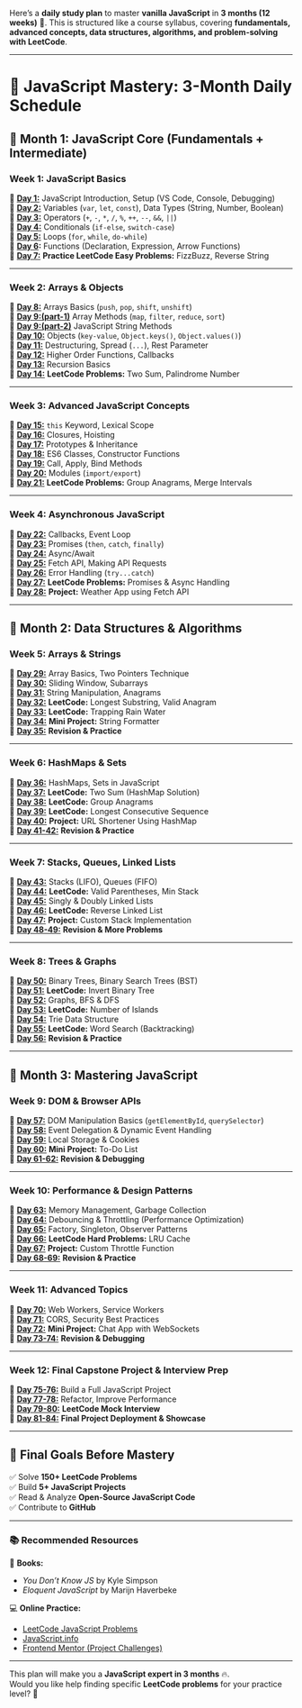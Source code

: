 Here’s a **daily study plan** to master **vanilla JavaScript** in **3 months (12 weeks)** 🚀. This is structured like a course syllabus, covering **fundamentals, advanced concepts, data structures, algorithms, and problem-solving with LeetCode**.

---

# 📅 **JavaScript Mastery: 3-Month Daily Schedule**

## **📌 Month 1: JavaScript Core (Fundamentals + Intermediate)**

### **Week 1: JavaScript Basics**

🔹 **[Day 1:](./month_1/week_1/day_1/README.md)** JavaScript Introduction, Setup (VS Code, Console, Debugging)  
🔹 **[Day 2:](./month_1/week_1/day_2/README.md)** Variables (`var`, `let`, `const`), Data Types (String, Number, Boolean)  
🔹 **[Day 3:](./month_1/week_1/day_3/README.md)** Operators (`+`, `-`, `*`, `/`, `%`, `++`, `--`, `&&`, `||`)  
🔹 **[Day 4:](./month_1/week_1/day_4/README.md)** Conditionals (`if-else`, `switch-case`)  
🔹 **[Day 5:](./month_1/week_1/day_5/README.md)** Loops (`for`, `while`, `do-while`)  
🔹 **[Day 6](./month_1/week_1/day_6/README.md):** Functions (Declaration, Expression, Arrow Functions)  
🔹 **[Day 7:](./month_1/week_1/day_7/README.md)** **Practice LeetCode Easy Problems:** FizzBuzz, Reverse String

---

### **Week 2: Arrays & Objects**

🔹 **[Day 8:](./month_1/week_2/day_8/README.md)** Arrays Basics (`push`, `pop`, `shift`, `unshift`)  
🔹 **[Day 9:(part-1)](./month_1/week_2/day_9-1/README.md)** Array Methods (`map`, `filter`, `reduce`, `sort`)  
🔹 **[Day 9:(part-2)](./month_1/week_2/day_9-2/README.md)** JavaScript String Methods  
🔹 **[Day 10:](./month_1/week_2/day_10/README.md)** Objects (`key-value`, `Object.keys()`, `Object.values()`)  
🔹 **[Day 11:](./month_1/week_2/day_11/README.md)** Destructuring, Spread (`...`), Rest Parameter  
🔹 **[Day 12:](./month_1/week_2/day_12/README.md)** Higher Order Functions, Callbacks  
🔹 **[Day 13:](./month_1/week_2/day_13/README.md)** Recursion Basics  
🔹 **[Day 14:](./month_1/week_2/day_14/README.md)** **LeetCode Problems:** Two Sum, Palindrome Number

---

### **Week 3: Advanced JavaScript Concepts**

🔹 **[Day 15:](./month_1/week_3/day_15/README.md)** `this` Keyword, Lexical Scope  
🔹 **[Day 16:](./month_1/week_3/day_16/README.md)** Closures, Hoisting  
🔹 **[Day 17:](./month_1/week_3/day_17/README.md)** Prototypes & Inheritance  
🔹 **[Day 18:](./month_1/week_3/day_18/README.md)** ES6 Classes, Constructor Functions  
🔹 **[Day 19:](./month_1/week_3/day_19/README.md)** Call, Apply, Bind Methods  
🔹 **[Day 20:](./month_1/week_3/day_20/README.md)** Modules (`import/export`)  
🔹 **[Day 21:](./month_1/week_3/day_21/README.md)** **LeetCode Problems:** Group Anagrams, Merge Intervals

---

### **Week 4: Asynchronous JavaScript**

🔹 **[Day 22:](./month_1/week_4/day_22/README.md)** Callbacks, Event Loop  
🔹 **[Day 23:](./month_1/week_4/day_23/README.md)** Promises (`then`, `catch`, `finally`)  
🔹 **[Day 24:](./month_1/week_4/day_24/README.md)** Async/Await  
🔹 **[Day 25:](./month_1/week_4/day_25/README.md)** Fetch API, Making API Requests  
🔹 **[Day 26:](./month_1/week_4/day_26/README.md)** Error Handling (`try...catch`)  
🔹 **[Day 27:](./month_1/week_4/day_27/README.md)** **LeetCode Problems:** Promises & Async Handling  
🔹 **[Day 28:](./month_1/week_4/day_28/README.md)** **Project:** Weather App using Fetch API

---

## **📌 Month 2: Data Structures & Algorithms**

### **Week 5: Arrays & Strings**

🔹 **[Day 29:](./month_2/week_5/day_29/README.md)** Array Basics, Two Pointers Technique  
🔹 **[Day 30:](./month_2/week_5/day_30/README.md)** Sliding Window, Subarrays  
🔹 **[Day 31:](./month_2/week_5/day_31/README.md)** String Manipulation, Anagrams  
🔹 **[Day 32:](./month_2/week_5/day_32/README.md)** **LeetCode:** Longest Substring, Valid Anagram  
🔹 **[Day 33:](./month_2/week_5/day_33/README.md)** **LeetCode:** Trapping Rain Water  
🔹 **[Day 34:](./month_2/week_5/day_34/README.md)** **Mini Project:** String Formatter  
🔹 **[Day 35:](./month_2/week_5/day_35/README.md)** **Revision & Practice**

---

### **Week 6: HashMaps & Sets**

🔹 **[Day 36:](./month_2/week_6/day_36/README.md)** HashMaps, Sets in JavaScript  
🔹 **[Day 37:](./month_2/week_6/day_37/README.md)** **LeetCode:** Two Sum (HashMap Solution)  
🔹 **[Day 38:](./month_2/week_6/day_38/README.md)** **LeetCode:** Group Anagrams  
🔹 **[Day 39:](./month_2/week_6/day_39/README.md)** **LeetCode:** Longest Consecutive Sequence  
🔹 **[Day 40:](./month_2/week_6/day_40/README.md)** **Project:** URL Shortener Using HashMap  
🔹 **[Day 41-42:](./month_2/week_6/day_41-42/README.md)** **Revision & Practice**

---

### **Week 7: Stacks, Queues, Linked Lists**

🔹 **[Day 43:](./month_2/week_7/day_43/README.md)** Stacks (LIFO), Queues (FIFO)  
🔹 **[Day 44:](./month_2/week_7/day_44/README.md)** **LeetCode:** Valid Parentheses, Min Stack  
🔹 **[Day 45:](./month_2/week_7/day_45/README.md)** Singly & Doubly Linked Lists  
🔹 **[Day 46:](./month_2/week_7/day_46/README.md)** **LeetCode:** Reverse Linked List  
🔹 **[Day 47:](./month_2/week_7/day_47/README.md)** **Project:** Custom Stack Implementation  
🔹 **[Day 48-49:](./month_2/week_7/day_48-49/README.md)** **Revision & More Problems**

---

### **Week 8: Trees & Graphs**

🔹 **[Day 50:](./month_2/week_8/day_50/README.md)** Binary Trees, Binary Search Trees (BST)  
🔹 **[Day 51:](./month_2/week_8/day_51/README.md)** **LeetCode:** Invert Binary Tree  
🔹 **[Day 52:](./month_2/week_8/day_52/README.md)** Graphs, BFS & DFS  
🔹 **[Day 53:](./month_2/week_8/day_53/README.md)** **LeetCode:** Number of Islands  
🔹 **[Day 54:](./month_2/week_8/day_54/README.md)** Trie Data Structure  
🔹 **[Day 55:](./month_2/week_8/day_55/README.md)** **LeetCode:** Word Search (Backtracking)  
🔹 **[Day 56:](./month_2/week_8/day_56/README.md)** **Revision & Practice**

---

## **📌 Month 3: Mastering JavaScript**

### **Week 9: DOM & Browser APIs**

🔹 **[Day 57:](./month_3/week_9/day_57/README.md)** DOM Manipulation Basics (`getElementById`, `querySelector`)  
🔹 **[Day 58:](./month_3/week_9/day_58/README.md)** Event Delegation & Dynamic Event Handling  
🔹 **[Day 59:](./month_3/week_9/day_59/README.md)** Local Storage & Cookies  
🔹 **[Day 60:](./month_3/week_9/day_60/README.md)** **Mini Project:** To-Do List  
🔹 **[Day 61-62:](./month_3/week_9/day_61-62/README.md)** **Revision & Debugging**

---

### **Week 10: Performance & Design Patterns**

🔹 **[Day 63:](./month_3/week_10/day_63/README.md)** Memory Management, Garbage Collection  
🔹 **[Day 64:](./month_3/week_10/day_64/README.md)** Debouncing & Throttling (Performance Optimization)  
🔹 **[Day 65:](./month_3/week_10/day_65/README.md)** Factory, Singleton, Observer Patterns  
🔹 **[Day 66:](./month_3/week_10/day_66/README.md)** **LeetCode Hard Problems:** LRU Cache  
🔹 **[Day 67:](./month_3/week_10/day_67/README.md)** **Project:** Custom Throttle Function  
🔹 **[Day 68-69:](./month_3/week_10/day_68-69/README.md)** **Revision & Practice**

---

### **Week 11: Advanced Topics**

🔹 **[Day 70:](./month_3/week_11/day_70/README.md)** Web Workers, Service Workers  
🔹 **[Day 71:](./month_3/week_11/day_71/README.md)** CORS, Security Best Practices  
🔹 **[Day 72:](./month_3/week_11/day_72/README.md)** **Mini Project:** Chat App with WebSockets  
🔹 **[Day 73-74:](./month_3/week_11/day_73-74/README.md)** **Revision & Debugging**

---

### **Week 12: Final Capstone Project & Interview Prep**

🔹 **[Day 75-76:](./month_3/week_12/day_75-76/README.md)** Build a Full JavaScript Project  
🔹 **[Day 77-78:](./month_3/week_12/day_77-78/README.md)** Refactor, Improve Performance  
🔹 **[Day 79-80:](./month_3/week_12/day_79-80/README.md)** **LeetCode Mock Interview**  
🔹 **[Day 81-84:](./month_3/week_12/day_81-84/README.md)** **Final Project Deployment & Showcase**

---

## **🎯 Final Goals Before Mastery**

✅ Solve **150+ LeetCode Problems**  
✅ Build **5+ JavaScript Projects**  
✅ Read & Analyze **Open-Source JavaScript Code**  
✅ Contribute to **GitHub**

---

### **📚 Recommended Resources**

📖 **Books:**

- _You Don’t Know JS_ by Kyle Simpson
- _Eloquent JavaScript_ by Marijn Haverbeke

💻 **Online Practice:**

- [LeetCode JavaScript Problems](https://leetcode.com/tag/javascript/)
- [JavaScript.info](https://javascript.info/)
- [Frontend Mentor (Project Challenges)](https://www.frontendmentor.io/)

---

This plan will make you a **JavaScript expert in 3 months** 🔥.  
Would you like help finding specific **LeetCode problems** for your practice level? 🚀
